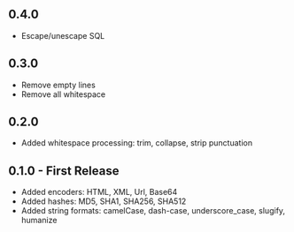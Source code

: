 ## 0.4.0
* Escape/unescape SQL

## 0.3.0
* Remove empty lines
* Remove all whitespace

## 0.2.0
* Added whitespace processing: trim, collapse, strip punctuation

## 0.1.0 - First Release
* Added encoders: HTML, XML, Url, Base64
* Added hashes: MD5, SHA1, SHA256, SHA512
* Added string formats: camelCase, dash-case, underscore_case, slugify, humanize

